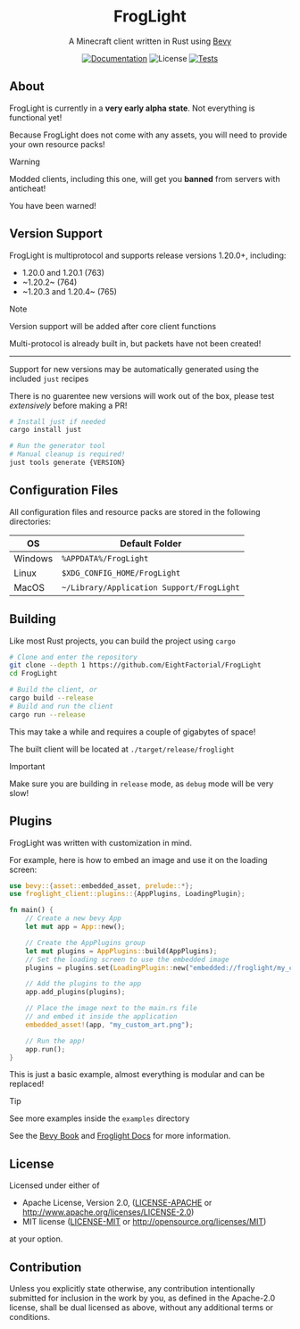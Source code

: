 <h1 align="center">FrogLight</h1>
<p align="center">A Minecraft client written in Rust using <a href="https://bevyengine.org/">Bevy</a></p>

<p align="center">
  <a href="https://github.com/EightFactorial/FrogLight"><img alt="Documentation" src="https://img.shields.io/badge/docs-main-green.svg"></a>  
  <img alt="License" src="https://img.shields.io/badge/license-MIT/Apache--2.0---?color=blue">
  <a href="https://github.com/EightFactorial/FrogLight/actions"><img alt="Tests" src="https://github.com/EightFactorial/FrogLight/actions/workflows/nextest.yml/badge.svg"></a>
</p>

## About

FrogLight is currently in a **very early alpha state**. Not everything is functional yet!

Because FrogLight does not come with any assets, you will need to provide your own resource packs!



> [!Warning]
> Modded clients, including this one, will get you **banned** from servers with anticheat!
> 
> You have been warned!

## Version Support

FrogLight is multiprotocol and supports release versions 1.20.0+, including:
- 1.20.0 and 1.20.1 (763)
- ~1.20.2~ (764)
- ~1.20.3 and 1.20.4~ (765)

> [!Note]
> Version support will be added after core client functions
> 
> Multi-protocol is already built in, but packets have not been created!

---

Support for new versions may be automatically generated using the included `just` recipes

There is no guarentee new versions will work out of the box, please test *extensively* before making a PR!

```sh
# Install just if needed
cargo install just

# Run the generator tool
# Manual cleanup is required!
just tools generate {VERSION}
```

## Configuration Files

All configuration files and resource packs are stored in the following directories:

| OS      | Default Folder                            |
| ------- | ----------------------------------------- |
| Windows | `%APPDATA%/FrogLight`                     |
| Linux   | `$XDG_CONFIG_HOME/FrogLight`              |
| MacOS   | `~/Library/Application Support/FrogLight` |

## Building

Like most Rust projects, you can build the project using `cargo`

```sh
# Clone and enter the repository
git clone --depth 1 https://github.com/EightFactorial/FrogLight
cd FrogLight

# Build the client, or
cargo build --release
# Build and run the client
cargo run --release
```

This may take a while and requires a couple of gigabytes of space!

The built client will be located at `./target/release/froglight`

> [!Important]
> Make sure you are building in `release` mode, as `debug` mode will be very slow!

## Plugins

FrogLight was written with customization in mind.

For example, here is how to embed an image and use it on the loading screen:

```rust
use bevy::{asset::embedded_asset, prelude::*};
use froglight_client::plugins::{AppPlugins, LoadingPlugin};

fn main() {
    // Create a new bevy App
    let mut app = App::new();

    // Create the AppPlugins group
    let mut plugins = AppPlugins::build(AppPlugins);
    // Set the loading screen to use the embedded image
    plugins = plugins.set(LoadingPlugin::new("embedded://froglight/my_custom_art.png"));

    // Add the plugins to the app
    app.add_plugins(plugins);

    // Place the image next to the main.rs file
    // and embed it inside the application
    embedded_asset!(app, "my_custom_art.png");

    // Run the app!
    app.run();
}
```

This is just a basic example, almost everything is modular and can be replaced!

> [!Tip]
> See more examples inside the `examples` directory
> 
> See the [Bevy Book](https://bevyengine.org/learn/book/getting-started/plugins/) and [Froglight Docs](https://github.com/EightFactorial/FrogLight/) for more information.

## License

Licensed under either of

* Apache License, Version 2.0, ([LICENSE-APACHE](LICENSE-APACHE) or <http://www.apache.org/licenses/LICENSE-2.0>)
* MIT license ([LICENSE-MIT](LICENSE-MIT) or <http://opensource.org/licenses/MIT>)

at your option.

## Contribution

Unless you explicitly state otherwise, any contribution intentionally
submitted for inclusion in the work by you, as defined in the Apache-2.0
license, shall be dual licensed as above, without any additional terms or
conditions.
